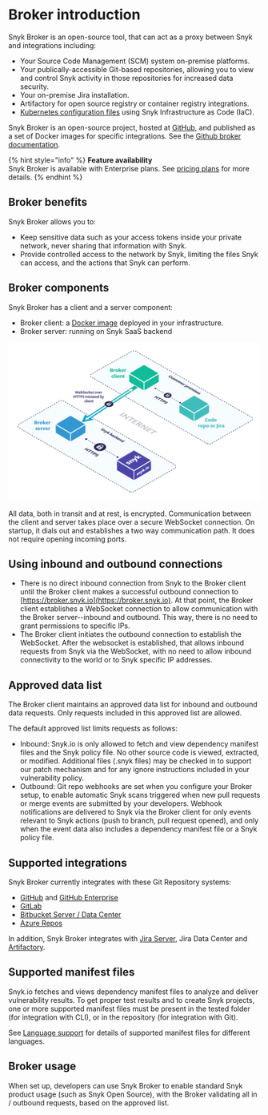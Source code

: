 # Broker introduction

Snyk Broker is an open-source tool, that can act as a proxy between Snyk and integrations including:

* Your Source Code Management (SCM) system on-premise platforms.
* Your publically-accessible Git-based repositories, allowing you to view and control Snyk activity in those repositories for increased data security.
* Your on-premise Jira installation.
* Artifactory for open source registry or container registry integrations.
* [Kubernetes configuration files](https://docs.snyk.io/snyk-infrastructure-as-code/scan-kubernetes-configuration-files/detecting-kubernetes-configuration-files-using-a-broker) using Snyk Infrastructure as Code (IaC).

Snyk Broker is an open-source project, hosted at [GitHub](https://github.com/snyk/broker), and published as a set of Docker images for specific integrations. See the [Github broker documentation](https://github.com/snyk/broker/blob/master/README.md).

{% hint style="info" %}
**Feature availability**\
Snyk Broker is available with Enterprise plans. See [pricing plans](https://snyk.io/plans/) for more details.
{% endhint %}

## Broker benefits

Snyk Broker allows you to:

* Keep sensitive data such as your access tokens inside your private network, never sharing that information with Snyk.
* Provide controlled access to the network by Snyk, limiting the files Snyk can access, and the actions that Snyk can perform.

## Broker components

Snyk Broker has a client and a server component:

* Broker client: a [Docker image](https://hub.docker.com/r/snyk/broker/) deployed in your infrastructure.
* Broker server: running on Snyk SaaS backend

![](../../../.gitbook/assets/image2-4-.png)

All data, both in transit and at rest, is encrypted. Communication between the client and server takes place over a secure WebSocket connection. On startup, it dials out and establishes a two way communication path. It does not require opening incoming ports.

## Using inbound and outbound connections

* There is no direct inbound connection from Snyk to the Broker client until the Broker client makes a successful outbound connection to [https://broker.snyk.io](https://broker.snyk.io). At that point, the Broker client establishes a WebSocket connection to allow communication with the Broker server--inbound and outbound. This way, there is no need to grant permissions to specific IPs.
* The Broker client initiates the outbound connection to establish the WebSocket. After the websocket is established, that allows inbound requests from Snyk via the WebSocket, with no need to allow inbound connectivity to the world or to Snyk specific IP addresses.

## **Approved data list**

The Broker client maintains an approved data list for inbound and outbound data requests. Only requests included in this approved list are allowed.

The default approved list limits requests as follows:

* Inbound: Snyk.io is only allowed to fetch and view dependency manifest files and the Snyk policy file. No other source code is viewed, extracted, or modified. Additional files (.snyk files) may be checked in to support our patch mechanism and for any ignore instructions included in your vulnerability policy.
* Outbound: Git repo webhooks are set when you configure your Broker setup, to enable automatic Snyk scans triggered when new pull requests or merge events are submitted by your developers. Webhook notifications are delivered to Snyk via the Broker client for only events relevant to Snyk actions (push to branch, pull request opened), and only when the event data also includes a dependency manifest file or a Snyk policy file.

## **Supported integrations**

Snyk Broker currently integrates with these Git Repository systems:

* [GitHub](https://docs.snyk.io/integrations/git-repository-scm-integrations/github-integration) and [GitHub Enterprise](https://docs.snyk.io/integrations/git-repository-scm-integrations/github-enterprise-integration)
* [GitLab](https://docs.snyk.io/integrations/git-repository-scm-integrations/gitlab-integration)
* [Bitbucket Server / Data Center](../git-repository-scm-integrations/bitbucket-data-center-server-integration.md)
* [Azure Repos](https://docs.snyk.io/integrations/git-repository-scm-integrations/azure-repos-integration)

In addition, Snyk Broker integrates with [Jira Server](https://docs.snyk.io/integrations/notifications-ticketing-system-integrations/jira), Jira Data Center and [Artifactory](https://docs.snyk.io/integrations/private-registry-integrations/artifactory-registry-setup).

## **Supported manifest files**

Snyk.io fetches and views dependency manifest files to analyze and deliver vulnerability results. To get proper test results and to create Snyk projects, one or more supported manifest files must be present in the tested folder (for integration with CLI), or in the repository (for integration with Git).

See [Language support](../../../products/snyk-open-source/language-and-package-manager-support/) for details of supported manifest files for different languages.

## **Broker usage**

When set up, developers can use Snyk Broker to enable standard Snyk product usage (such as Snyk Open Source), with the Broker validating all in / outbound requests, based on the approved list.

